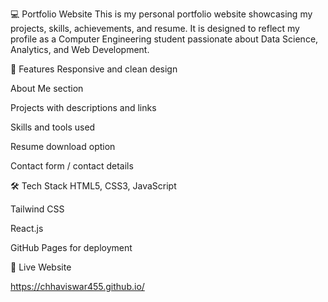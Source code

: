 💻 Portfolio Website
This is my personal portfolio website showcasing my projects, skills, achievements, and resume. It is designed to reflect my profile as a Computer Engineering student passionate about Data Science, Analytics, and Web Development.

🚀 Features
Responsive and clean design

About Me section

Projects with descriptions and links

Skills and tools used

Resume download option

Contact form / contact details

🛠️ Tech Stack
HTML5, CSS3, JavaScript

Tailwind CSS 

React.js

GitHub Pages for deployment

🔗 Live Website 

https://chhaviswar455.github.io/
